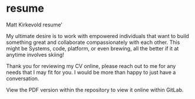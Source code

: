 # resume
Matt Kirkevold resume'

My ultimate desire is to work with empowered individuals that want to build something great and collaborate compassionately with each other.
This might be Systems, code, platform, or even brewing, all the better if it at anytime involves skiing!

Thank you for reviewing my CV online, please reach out to me for any needs that I may fit for you.  I would be more than happy to just have a conversation.  

View the PDF version within the repository to view it online within GitLab.
